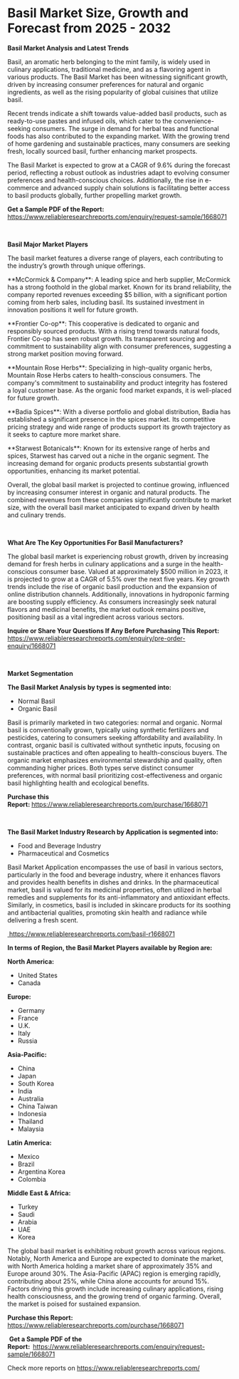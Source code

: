<p><h1>Basil Market Size, Growth and Forecast from 2025 - 2032</h1></p><p><strong>Basil Market Analysis and Latest Trends</strong></p>
<p><p>Basil, an aromatic herb belonging to the mint family, is widely used in culinary applications, traditional medicine, and as a flavoring agent in various products. The Basil Market has been witnessing significant growth, driven by increasing consumer preferences for natural and organic ingredients, as well as the rising popularity of global cuisines that utilize basil. </p><p>Recent trends indicate a shift towards value-added basil products, such as ready-to-use pastes and infused oils, which cater to the convenience-seeking consumers. The surge in demand for herbal teas and functional foods has also contributed to the expanding market. With the growing trend of home gardening and sustainable practices, many consumers are seeking fresh, locally sourced basil, further enhancing market prospects.</p><p>The Basil Market is expected to grow at a CAGR of 9.6% during the forecast period, reflecting a robust outlook as industries adapt to evolving consumer preferences and health-conscious choices. Additionally, the rise in e-commerce and advanced supply chain solutions is facilitating better access to basil products globally, further propelling market growth.</p></p>
<p><strong>Get a Sample PDF of the Report:&nbsp;</strong> <a href="https://www.reliableresearchreports.com/enquiry/request-sample/1668071?utm_campaign=3110&utm_medium=2&utm_source=Github&utm_content=ia&utm_term=06032025&utm_id=basil">https://www.reliableresearchreports.com/enquiry/request-sample/1668071</a></p>
<p>&nbsp;</p>
<p><strong>Basil Major Market Players</strong></p>
<p><p>The basil market features a diverse range of players, each contributing to the industry’s growth through unique offerings. </p><p>**McCormick & Company**: A leading spice and herb supplier, McCormick has a strong foothold in the global market. Known for its brand reliability, the company reported revenues exceeding $5 billion, with a significant portion coming from herb sales, including basil. Its sustained investment in innovation positions it well for future growth.</p><p>**Frontier Co-op**: This cooperative is dedicated to organic and responsibly sourced products. With a rising trend towards natural foods, Frontier Co-op has seen robust growth. Its transparent sourcing and commitment to sustainability align with consumer preferences, suggesting a strong market position moving forward.</p><p>**Mountain Rose Herbs**: Specializing in high-quality organic herbs, Mountain Rose Herbs caters to health-conscious consumers. The company's commitment to sustainability and product integrity has fostered a loyal customer base. As the organic food market expands, it is well-placed for future growth.</p><p>**Badia Spices**: With a diverse portfolio and global distribution, Badia has established a significant presence in the spices market. Its competitive pricing strategy and wide range of products support its growth trajectory as it seeks to capture more market share.</p><p>**Starwest Botanicals**: Known for its extensive range of herbs and spices, Starwest has carved out a niche in the organic segment. The increasing demand for organic products presents substantial growth opportunities, enhancing its market potential.</p><p>Overall, the global basil market is projected to continue growing, influenced by increasing consumer interest in organic and natural products. The combined revenues from these companies significantly contribute to market size, with the overall basil market anticipated to expand driven by health and culinary trends.</p></p>
<p>&nbsp;</p>
<p><strong>What Are The Key Opportunities For Basil Manufacturers?</strong></p>
<p><p>The global basil market is experiencing robust growth, driven by increasing demand for fresh herbs in culinary applications and a surge in the health-conscious consumer base. Valued at approximately $500 million in 2023, it is projected to grow at a CAGR of 5.5% over the next five years. Key growth trends include the rise of organic basil production and the expansion of online distribution channels. Additionally, innovations in hydroponic farming are boosting supply efficiency. As consumers increasingly seek natural flavors and medicinal benefits, the market outlook remains positive, positioning basil as a vital ingredient across various sectors.</p></p>
<p><strong>Inquire or Share Your Questions If Any Before Purchasing This Report:</strong> <a href="https://www.reliableresearchreports.com/enquiry/pre-order-enquiry/1668071?utm_campaign=3110&utm_medium=2&utm_source=Github&utm_content=ia&utm_term=06032025&utm_id=basil">https://www.reliableresearchreports.com/enquiry/pre-order-enquiry/1668071</a></p>
<p>&nbsp;</p>
<p><strong>Market Segmentation</strong></p>
<p><strong>The Basil Market Analysis by types is segmented into:</strong></p>
<p><ul><li>Normal Basil</li><li>Organic Basil</li></ul></p>
<p><p>Basil is primarily marketed in two categories: normal and organic. Normal basil is conventionally grown, typically using synthetic fertilizers and pesticides, catering to consumers seeking affordability and availability. In contrast, organic basil is cultivated without synthetic inputs, focusing on sustainable practices and often appealing to health-conscious buyers. The organic market emphasizes environmental stewardship and quality, often commanding higher prices. Both types serve distinct consumer preferences, with normal basil prioritizing cost-effectiveness and organic basil highlighting health and ecological benefits.</p></p>
<p><strong>Purchase this Report:&nbsp;</strong><a href="https://www.reliableresearchreports.com/purchase/1668071?utm_campaign=3110&utm_medium=2&utm_source=Github&utm_content=ia&utm_term=06032025&utm_id=basil">https://www.reliableresearchreports.com/purchase/1668071</a></p>
<p>&nbsp;</p>
<p><strong>The Basil Market Industry Research by Application is segmented into:</strong></p>
<p><ul><li>Food and Beverage Industry</li><li>Pharmaceutical and Cosmetics</li></ul></p>
<p><p>Basil Market Application encompasses the use of basil in various sectors, particularly in the food and beverage industry, where it enhances flavors and provides health benefits in dishes and drinks. In the pharmaceutical market, basil is valued for its medicinal properties, often utilized in herbal remedies and supplements for its anti-inflammatory and antioxidant effects. Similarly, in cosmetics, basil is included in skincare products for its soothing and antibacterial qualities, promoting skin health and radiance while delivering a fresh scent.</p></p>
<p><a href="https://www.reliableresearchreports.com/basil-r1668071?utm_campaign=3110&utm_medium=2&utm_source=Github&utm_content=ia&utm_term=06032025&utm_id=basil">&nbsp;https://www.reliableresearchreports.com/basil-r1668071</a></p>
<p><strong>In terms of Region, the Basil Market Players available by Region are:</strong></p>
<p>
    <p> <strong> North America: </strong>
        <ul>
            <li>United States</li>
            <li>Canada</li>
        </ul>
        </p> 
    <p> <strong> Europe: </strong>
        <ul>
            <li>Germany</li>
            <li>France</li>
            <li>U.K.</li>
            <li>Italy</li>
            <li>Russia</li>
        </ul>
        </p> 
    <p> <strong> Asia-Pacific: </strong>
        <ul>
            <li>China</li>
            <li>Japan</li>
            <li>South Korea</li>
            <li>India</li>
            <li>Australia</li>
            <li>China Taiwan</li>
            <li>Indonesia</li>
            <li>Thailand</li>
            <li>Malaysia</li>
        </ul>
        </p> 
    <p> <strong> Latin America: </strong>
        <ul>
            <li>Mexico</li>
            <li>Brazil</li>
            <li>Argentina Korea</li>
            <li>Colombia</li>
        </ul>
        </p> 
    <p> <strong> Middle East & Africa: </strong>
        <ul>
            <li>Turkey</li>
            <li>Saudi</li>
            <li>Arabia</li>
            <li>UAE</li>
            <li>Korea</li>
        </ul>
    </p>
    </p>
<p><p>The global basil market is exhibiting robust growth across various regions. Notably, North America and Europe are expected to dominate the market, with North America holding a market share of approximately 35% and Europe around 30%. The Asia-Pacific (APAC) region is emerging rapidly, contributing about 25%, while China alone accounts for around 15%. Factors driving this growth include increasing culinary applications, rising health consciousness, and the growing trend of organic farming. Overall, the market is poised for sustained expansion.</p></p>
<p><strong>Purchase this Report: </strong><a href="https://www.reliableresearchreports.com/purchase/1668071?utm_campaign=3110&utm_medium=2&utm_source=Github&utm_content=ia&utm_term=06032025&utm_id=basil">https://www.reliableresearchreports.com/purchase/1668071</a></p>
<p>&nbsp;<strong>Get a Sample PDF of the Report:&nbsp;&nbsp;</strong><a href="https://www.reliableresearchreports.com/enquiry/request-sample/1668071?utm_campaign=3110&utm_medium=2&utm_source=Github&utm_content=ia&utm_term=06032025&utm_id=basil">https://www.reliableresearchreports.com/enquiry/request-sample/1668071</a></p>
<p><strong></strong></p>
<p>Check more reports on <a href="https://www.reliableresearchreports.com/?utm_campaign=3110&utm_medium=2&utm_source=Github&utm_content=ia&utm_term=06032025&utm_id=basil">https://www.reliableresearchreports.com/</a></p>